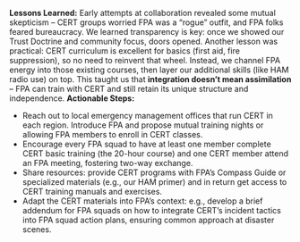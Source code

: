 **Lessons Learned:** Early attempts at collaboration revealed some mutual skepticism – CERT groups worried FPA was a “rogue” outfit, and FPA folks feared bureaucracy. We learned transparency is key: once we showed our Trust Doctrine and community focus, doors opened. Another lesson was practical: CERT curriculum is excellent for basics (first aid, fire suppression), so no need to reinvent that wheel. Instead, we channel FPA energy into those existing courses, then layer our additional skills (like HAM radio use) on top. This taught us that **integration doesn’t mean assimilation** – FPA can train with CERT and still retain its unique structure and independence.
**Actionable Steps:**  
- Reach out to local emergency management offices that run CERT in each region. Introduce FPA and propose mutual training nights or allowing FPA members to enroll in CERT classes.  
- Encourage every FPA squad to have at least one member complete CERT basic training (the 20-hour course) and one CERT member attend an FPA meeting, fostering two-way exchange.  
- Share resources: provide CERT programs with FPA’s Compass Guide or specialized materials (e.g., our HAM primer) and in return get access to CERT training manuals and exercises.  
- Adapt the CERT materials into FPA’s context: e.g., develop a brief addendum for FPA squads on how to integrate CERT’s incident tactics into FPA squad action plans, ensuring common approach at disaster scenes.